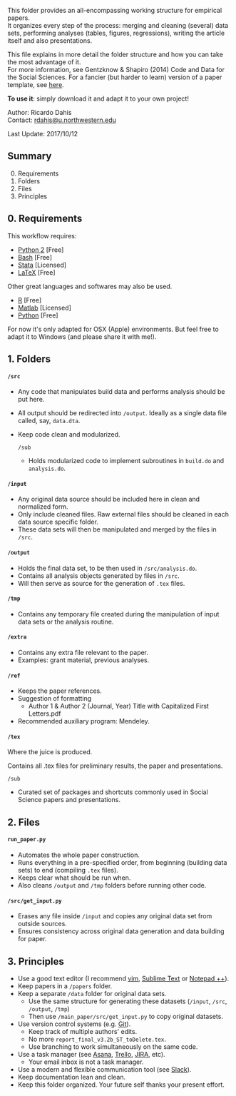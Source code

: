 
This folder provides an all-encompassing working structure for empirical papers.  
It organizes every step of the process: merging and cleaning (several) data sets, performing analyses (tables, figures, regressions), writing the article itself and also presentations.

This file explains in more detail the folder structure and how you can take the most advantage of it.  
For more information, see Gentzknow & Shapiro (2014) Code and Data for the Social Sciences. For a fancier (but harder to learn) version of a paper template, see [here](https://github.com/gslab-econ/template).

**To use it**: simply download it and adapt it to your own project!

Author: Ricardo Dahis  
Contact: rdahis@u.northwestern.edu

Last Update: 2017/10/12


## Summary
0. Requirements
1. Folders
2. Files
3. Principles


## 0. Requirements

This workflow requires:
- [Python 2](www.python.org) [Free] 
- [Bash](www.gnu.org/software/bash/) [Free]
- [Stata](www.stata.com) [Licensed]
- [LaTeX](www.latex-project.org) [Free]

Other great languages and softwares may also be used.
- [R](www.r-project.org) [Free]
- [Matlab](www.mathworks.com/products/matlab) [Licensed]
- [Python](www.python.org) [Free]

For now it's only adapted for OSX (Apple) environments. But feel free to adapt it to Windows (and please share it with me!).


## 1. Folders

#### `/src`
- Any code that manipulates build data and performs analysis should be put here.
- All output should be redirected into `/output`. Ideally as a single data file called, say, `data.dta`.
- Keep code clean and modularized.

  `/sub`
  - Holds modularized code to implement subroutines in `build.do` and `analysis.do`.
  
#### `/input`
- Any original data source should be included here in clean and normalized form.
- Only include cleaned files. Raw external files should be cleaned in each data source specific folder.
- These data sets will then be manipulated and merged by the files in `/src`.
  
#### `/output`
- Holds the final data set, to be then used in `/src/analysis.do`.
- Contains all analysis objects generated by files in `/src`.
- Will then serve as source for the generation of `.tex` files.
	
#### `/tmp`
- Contains any temporary file created during the manipulation of input data sets or the analysis routine.

#### `/extra`
- Contains any extra file relevant to the paper.
- Examples: grant material, previous analyses.

#### `/ref`
- Keeps the paper references.
- Suggestion of formatting
  - Author 1 & Author 2 (Journal, Year) Title with Capitalized First Letters.pdf
- Recommended auxiliary program: Mendeley.

#### `/tex`

Where the juice is produced.

Contains all .tex files for preliminary results, the paper and presentations.

  `/sub`
  - Curated set of packages and shortcuts commonly used in Social Science papers and presentations.


## 2. Files

#### `run_paper.py`
- Automates the whole paper construction.
- Runs everything in a pre-specified order, from beginning (building data sets) to end (compiling `.tex` files).
- Keeps clear what should be run when.
- Also cleans `/output` and `/tmp` folders before running other code.

#### `/src/get_input.py`
- Erases any file inside `/input` and copies any original data set from outside sources.
- Ensures consistency across original data generation and data building for paper.



## 3. Principles

- Use a good text editor (I recommend [vim](http://www.vim.org/), [Sublime Text](https://www.sublimetext.com/) or [Notepad ++](https://notepad-plus-plus.org/)).
- Keep papers in a `/papers` folder.
- Keep a separate `/data` folder for original data sets.
	- Use the same structure for generating these datasets (`/input`, `/src`, `/output`, `/tmp`)
	- Then use `/main_paper/src/get_input.py` to copy original datasets.
- Use version control systems (e.g. [Git](https://git-scm.com/)).
	- Keep track of multiple authors' edits.
	- No more `report_final_v3.2b_ST_toDelete.tex`.
	- Use branching to work simultaneously on the same code.
- Use a task manager (see [Asana](https://asana.com), [Trello](https://trello.com/), [JIRA](https://www.atlassian.com/software/jira), etc).
	- Your email inbox is not a task manager.
- Use a modern and flexible communication tool (see [Slack](https://slack.com)).
- Keep documentation lean and clean.
- Keep this folder organized. Your future self thanks your present effort.


